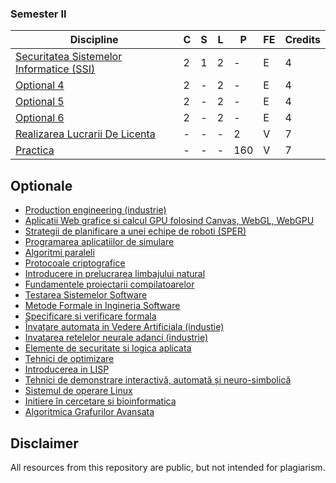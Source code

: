 ### Semester II
| Discipline                                     | C | S | L | P   | FE | Credits |
|------------------------------------------------|---|---|---|-----|----|---------|
| [Securitatea Sistemelor Informatice (SSI)](https://github.com/FMI-Materials/FMI-Materials/tree/main/Year%20III/Semester%20I/Securitatea%20Sistemelor%20Informatice) | 2 | 1 | 2 | -   | E  | 4       |
| [Optional 4](https://github.com/FMI-Materials/FMI-Materials/tree/main/Year%20III/Optionals)                               | 2 | - | 2 | -   | E  | 4       |
| [Optional 5](https://github.com/FMI-Materials/FMI-Materials/tree/main/Year%20III/Optionals)                               | 2 | - | 2 | -   | E  | 4       |
| [Optional 6](https://github.com/FMI-Materials/FMI-Materials/tree/main/Year%20III/Optionals)                               | 2 | - | 2 | -   | E  | 4       |
| [Realizarea Lucrarii De Licenta](https://github.com/FMI-Materials/FMI-Materials/tree/main/Year%20III/Semester%20II/Licenta)           | - | - | - | 2   | V  | 7       |
| [Practica](https://fmi.unibuc.ro/practica/)                                 | - | - | - | 160 | V  | 7       |

## Optionale
- [Production engineering (industrie)](https://optionale.fmi.unibuc.ro/courses/60)
- [Aplicatii Web grafice si calcul GPU folosind Canvas, WebGL, WebGPU](https://optionale.fmi.unibuc.ro/courses/248)
- [Strategii de planificare a unei echipe de roboti (SPER)](https://optionale.fmi.unibuc.ro/courses/32)
- [Programarea aplicatiilor de simulare](https://optionale.fmi.unibuc.ro/courses/57)
- [Algoritmi paraleli](https://optionale.fmi.unibuc.ro/courses/22)
- [Protocoale criptografice](https://optionale.fmi.unibuc.ro/courses/58)
- [Introducere in prelucrarea limbajului natural](https://optionale.fmi.unibuc.ro/courses/26)
- [Fundamentele proiectarii compilatoarelor](https://optionale.fmi.unibuc.ro/courses/51)
- [Testarea Sistemelor Software](https://optionale.fmi.unibuc.ro/courses/63)
- [Metode Formale in Ingineria Software](https://optionale.fmi.unibuc.ro/courses/56)
- [Specificare si verificare formala](https://optionale.fmi.unibuc.ro/courses/247)
- [Învațare automata in Vedere Artificiala (industie)](https://optionale.fmi.unibuc.ro/courses/25)
- [Invatarea retelelor neurale adanci (industrie)](https://optionale.fmi.unibuc.ro/courses/9)
- [Elemente de securitate si logica aplicata](https://optionale.fmi.unibuc.ro/courses/50)
- [Tehnici de optimizare](https://optionale.fmi.unibuc.ro/courses/209)
- [Introducerea in LISP](https://optionale.fmi.unibuc.ro/courses/246)
- [Tehnici de demonstrare interactivă, automată și neuro-simbolică](https://optionale.fmi.unibuc.ro/courses/242)
- [Sistemul de operare Linux](https://optionale.fmi.unibuc.ro/courses/31)
- [Initiere în cercetare si bioinformatica](https://optionale.fmi.unibuc.ro/courses/141)
- [Algoritmica Grafurilor Avansata](https://optionale.fmi.unibuc.ro/courses/142)

## Disclaimer
All resources from this repository are public, but not intended for plagiarism.
